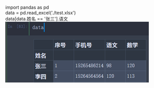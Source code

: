 import pandas as pd   
data = pd.read_excel('./test.xlsx')   
data[data.姓名 == '张三'].语文   
![示例](https://github.com/mcslll/note/blob/main/image/3911839397.png?raw=true)
